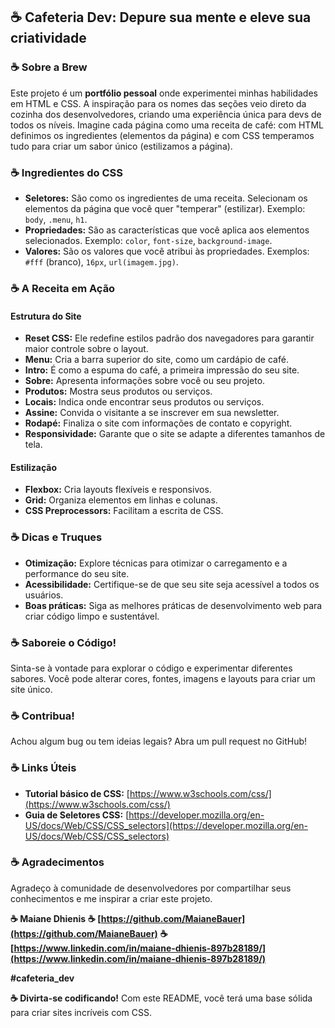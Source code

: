 ## ☕ Cafeteria Dev: Depure sua mente e eleve sua criatividade

### ☕ Sobre a Brew
Este projeto é um **portfólio pessoal** onde experimentei minhas habilidades em HTML e CSS. A inspiração para os nomes das seções veio direto da cozinha dos desenvolvedores, criando uma experiência única para devs de todos os níveis. Imagine cada página como uma receita de café: com HTML definimos os ingredientes (elementos da página) e com CSS temperamos tudo para criar um sabor único (estilizamos a página).

### ☕ Ingredientes do CSS
* **Seletores:** São como os ingredientes de uma receita. Selecionam os elementos da página que você quer "temperar" (estilizar). Exemplo: `body`, `.menu`, `h1`.
* **Propriedades:** São as características que você aplica aos elementos selecionados. Exemplo: `color`, `font-size`, `background-image`.
* **Valores:** São os valores que você atribui às propriedades. Exemplos: `#fff` (branco), `16px`, `url(imagem.jpg)`.

### ☕ A Receita em Ação
#### Estrutura do Site
* **Reset CSS:** Ele redefine estilos padrão dos navegadores para garantir maior controle sobre o layout.
* **Menu:** Cria a barra superior do site, como um cardápio de café.
* **Intro:** É como a espuma do café, a primeira impressão do seu site.
* **Sobre:** Apresenta informações sobre você ou seu projeto.
* **Produtos:** Mostra seus produtos ou serviços.
* **Locais:** Indica onde encontrar seus produtos ou serviços.
* **Assine:** Convida o visitante a se inscrever em sua newsletter.
* **Rodapé:** Finaliza o site com informações de contato e copyright.
* **Responsividade:** Garante que o site se adapte a diferentes tamanhos de tela.

#### Estilização
* **Flexbox:** Cria layouts flexíveis e responsivos.
* **Grid:** Organiza elementos em linhas e colunas.
* **CSS Preprocessors:** Facilitam a escrita de CSS.

### ☕ Dicas e Truques
* **Otimização:** Explore técnicas para otimizar o carregamento e a performance do seu site.
* **Acessibilidade:** Certifique-se de que seu site seja acessível a todos os usuários.
* **Boas práticas:** Siga as melhores práticas de desenvolvimento web para criar código limpo e sustentável.

### ☕ Saboreie o Código!
Sinta-se à vontade para explorar o código e experimentar diferentes sabores. Você pode alterar cores, fontes, imagens e layouts para criar um site único.

### ☕ Contribua!
Achou algum bug ou tem ideias legais? Abra um pull request no GitHub!

### ☕ Links Úteis
* **Tutorial básico de CSS:** [https://www.w3schools.com/css/](https://www.w3schools.com/css/)
* **Guia de Seletores CSS:** [https://developer.mozilla.org/en-US/docs/Web/CSS/CSS_selectors](https://developer.mozilla.org/en-US/docs/Web/CSS/CSS_selectors)

### ☕ Agradecimentos
Agradeço à comunidade de desenvolvedores por compartilhar seus conhecimentos e me inspirar a criar este projeto.

**☕ Maiane Dhienis**
**☕ [https://github.com/MaianeBauer](https://github.com/MaianeBauer)**
**☕ [https://www.linkedin.com/in/maiane-dhienis-897b28189/](https://www.linkedin.com/in/maiane-dhienis-897b28189/)**

**#cafeteria_dev**

**☕ Divirta-se codificando!**
Com este README, você terá uma base sólida para criar sites incríveis com CSS.
